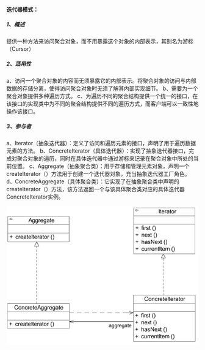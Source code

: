 #### **迭代器模式：**

##### 1、概述

提供一种方法来访问聚合对象，而不用暴露这个对象的内部表示，其别名为游标（Cursor）

##### 2、适用性

a、访问一个聚合对象的内容而无须暴露它的内部表示。将聚合对象的访问与内部数据的存储分离，使得访问聚合对象时无须了解其内部实现细节。
b、需要为一个聚合对象提供多种遍历方式。
c、为遍历不同的聚合结构提供一个统一的接口，在该接口的实现类中为不同的聚合结构提供不同的遍历方式，而客户端可以一致性地操作该接口。

##### 3、参与者

a、Iterator（抽象迭代器）：定义了访问和遍历元素的接口，声明了用于遍历数据元素的方法。
b、ConcreteIterator（具体迭代器）：实现了抽象迭代器接口，完成对聚合对象的遍历，同时在具体迭代器中通过游标来记录在聚合对象中所处的当前位置。
c、Aggregate（抽象聚合类）：用于存储和管理元素对象，声明一个createIterator（）方法用于创建一个迭代器对象，充当抽象迭代器工厂角色。
d、ConcreteAggregate（具体聚合类）：它实现了在抽象聚合类中声明的createIterator（）方法，该方法返回一个与该具体聚合类对应的具体迭代器ConcreteIterator实例。

![](参与者.jpg)
